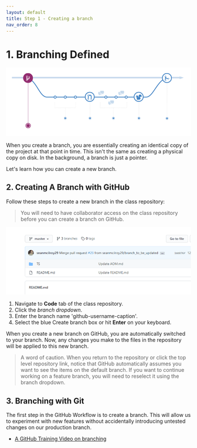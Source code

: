 ```yaml
---
layout: default
title: Step 1 - Creating a branch
nav_order: 8
---
```


<!-- Edit the content below for the workshop in question. Once you're ready to publish, remove the comment characters e.g. "<!--" at the start and end -->

# 1. Branching Defined
![GitHub Workflow](./assets/img/github-workflow.png)

When you create a branch, you are essentially creating an identical copy of the project at that point in time. This isn't the same as creating a physical copy on disk. In the background, a branch is just a pointer.

Let's learn how you can create a new branch.

## 2. Creating A Branch with GitHub

Follow these steps to create a new branch in the class repository:

> You will need to have collaborator access on the class repository before you can create a branch on GitHub.

![Creating a Branch](./docs/gifs/create_branch.gif)

1. Navigate to **Code** tab of the class repository.
1. Click the *branch dropdown*.
1. Enter the branch name 'github-username-caption'.
1. Select the blue Create branch box or hit **Enter** on your keyboard.

When you create a new branch on GitHub, you are automatically switched to your branch. Now, any changes you make to the files in the repository will be applied to this new branch.

> A word of caution. When you return to the repository or click the top level repository link, notice that GitHub automatically assumes you want to see the items on the default branch. If you want to continue working on a feature branch, you will need to reselect it using the branch dropdown.

## 3. Branching with Git

The first step in the GitHub Workflow is to create a branch. This will allow us to experiment with new features without accidentally introducing untested changes on our production branch.
 - [A GitHub Training Video on branching](https://youtu.be/H5GJfcp3p4Q) 

<!--

## Workshop recording

<iframe height="480" width="853" allowfullscreen frameborder=0 src="https://echo360.ca/media/4378b2ec-7d0c-4632-a1e4-5a8076a494da/public?autoplay=false&automute=false"></iframe>

View the original [here](https://echo360.ca/media/4378b2ec-7d0c-4632-a1e4-5a8076a494da/public).


## Workshop slides

<div style="position:relative;padding-top:66.25%;">
<iframe src="//docs.google.com/viewer?url=https://github.com/scds/intro-tableau/raw/main/assets/docs/tableau_20201118.pdf?dl=0&hl=en_US&embedded=true" class="gde-frame" style="position:absolute;top:0;left:0;width:100%;height:100%;border:none;" scrolling="no"></iframe>
</div>
[Download as a PDF](https://github.com/scds/intro-tableau/raw/main/assets/docs/tableau_20201118.pdf)
<br>

## Worksheets
**Coming soon!**

-->
